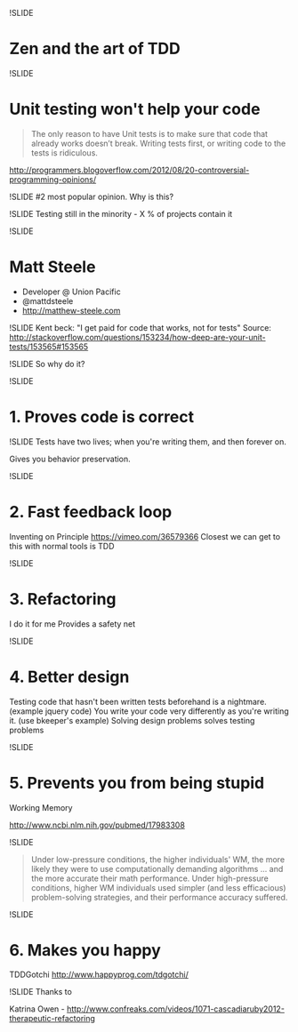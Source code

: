 !SLIDE
# Zen and the art of TDD #

!SLIDE
# Unit testing won't help your code

> The only reason to have Unit tests is to make sure that code that already works doesn’t break. 
Writing tests first, or writing code to the tests is ridiculous. 

http://programmers.blogoverflow.com/2012/08/20-controversial-programming-opinions/

!SLIDE
\#2 most popular opinion. Why is this?

!SLIDE
Testing still in the minority - X % of projects contain it

!SLIDE
# Matt Steele

* Developer @ Union Pacific
* @mattdsteele
* http://matthew-steele.com

!SLIDE
Kent beck: "I get paid for code that works, not for tests"
Source: http://stackoverflow.com/questions/153234/how-deep-are-your-unit-tests/153565#153565

!SLIDE
So why do it?

!SLIDE
# 1. Proves code is correct

!SLIDE
Tests have two lives; when you're writing them, and then forever on.

Gives you behavior preservation.

!SLIDE
# 2. Fast feedback loop
Inventing on Principle https://vimeo.com/36579366
Closest we can get to this with normal tools is TDD

!SLIDE
# 3. Refactoring
I do it for me 
Provides a safety net


!SLIDE
# 4. Better design
Testing code that hasn't been written tests beforehand is a nightmare. (example jquery code)
You write your code very differently as you're writing it. (use bkeeper's example)
Solving design problems solves testing problems

!SLIDE
# 5. Prevents you from being stupid

Working Memory

http://www.ncbi.nlm.nih.gov/pubmed/17983308

!SLIDE

> Under low-pressure conditions, the higher individuals' WM, the more likely they were to use computationally demanding algorithms ... and the more accurate their math performance. Under high-pressure conditions, higher WM individuals used simpler (and less efficacious) problem-solving strategies, and their performance accuracy suffered.

!SLIDE
# 6. Makes you happy

TDDGotchi http://www.happyprog.com/tdgotchi/

!SLIDE
Thanks to

Katrina Owen - http://www.confreaks.com/videos/1071-cascadiaruby2012-therapeutic-refactoring
